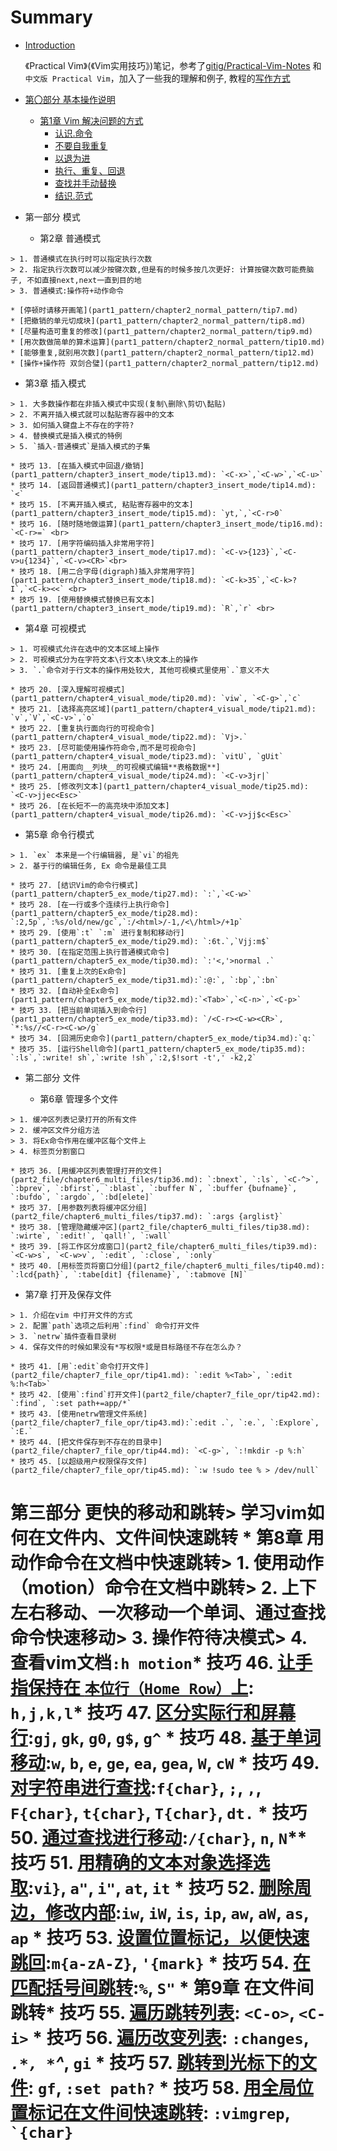 # Summary

* [Introduction](README.md)

  《Practical Vim》(《Vim实用技巧》)笔记，参考了[gitig/Practical-Vim-Notes](https://github.com/gitig/Practical-Vim-Notes) 和`中文版 Practical Vim`，加入了一些我的理解和例子, 教程的[写作方式](tip1.markdown)
* [第〇部分 基本操作说明](第〇部分-基本操作说明.md)
  * [第1章 Vim 解决问题的方式](第1章-vim-解决问题的方式.md)
    * [认识.命令](part0/tip1.md)
    * [不要自我重复](part0/tip2.md)
    * [以退为进](part0/tip3.md)
    * [执行、重复、回退](part0/tip4.md)
    * [查找并手动替换](part0/tip5.md)
    * [结识.范式](part0/tip6.md)



* 第一部分 模式

  * 第2章 普通模式
```
> 1. 普通模式在执行时可以指定执行次数
> 2. 指定执行次数可以减少按键次数,但是有的时候多按几次更好: 计算按键次数可能费脑子, 不如直接next,next一直到目的地
> 3. 普通模式:操作符+动作命令
```
    * [停顿时请移开画笔](part1_pattern/chapter2_normal_pattern/tip7.md)
    * [把撤销的单元切成块](part1_pattern/chapter2_normal_pattern/tip8.md)
    * [尽量构造可重复的修改](part1_pattern/chapter2_normal_pattern/tip9.md)
    * [用次数做简单的算术运算](part1_pattern/chapter2_normal_pattern/tip10.md)
    * [能够重复,就别用次数](part1_pattern/chapter2_normal_pattern/tip12.md)
    * [操作+操作符 双剑合璧](part1_pattern/chapter2_normal_pattern/tip12.md)

  * 第3章 插入模式
```
> 1. 大多数操作都在非插入模式中实现(复制\删除\剪切\黏贴)
> 2. 不离开插入模式就可以黏贴寄存器中的文本
> 3. 如何插入键盘上不存在的字符?
> 4. 替换模式是插入模式的特例
> 5. `插入-普通模式`是插入模式的子集
```
    * 技巧 13. [在插入模式中回退/撤销](part1_pattern/chapter3_insert_mode/tip13.md): `<C-x>`,`<C-w>`,`<C-u>`
    * 技巧 14. [返回普通模式](part1_pattern/chapter3_insert_mode/tip14.md): `<` 
    * 技巧 15. [不离开插入模式, 粘贴寄存器中的文本](part1_pattern/chapter3_insert_mode/tip15.md): `yt,`,`<C-r>0`
    * 技巧 16. [随时随地做运算](part1_pattern/chapter3_insert_mode/tip16.md): `<C-r>=` <br>
    * 技巧 17. [用字符编码插入非常用字符](part1_pattern/chapter3_insert_mode/tip17.md): `<C-v>{123}`,`<C-v>u{1234}`,`<C-v><CR>`<br>
    * 技巧 18. [用二合字母(digraph)插入非常用字符](part1_pattern/chapter3_insert_mode/tip18.md): `<C-k>35`,`<C-k>?I`,`<C-k><<` <br>
    * 技巧 19. [使用替换模式替换已有文本](part1_pattern/chapter3_insert_mode/tip19.md): `R`,`r` <br>

 * 第4章 可视模式
```
> 1. 可视模式允许在选中的文本区域上操作
> 2. 可视模式分为在字符文本\行文本\块文本上的操作
> 3. `.`命令对于行文本的操作用处较大, 其他可视模式里使用`.`意义不大
```    
    * 技巧 20. [深入理解可视模式](part1_pattern/chapter4_visual_mode/tip20.md): `viw`, `<C-g>`,`c`     
    * 技巧 21. [选择高亮区域](part1_pattern/chapter4_visual_mode/tip21.md): `v`,`V`,`<C-v>`,`o`     
    * 技巧 22. [重复执行面向行的可视命令](part1_pattern/chapter4_visual_mode/tip22.md): `Vj>.`     
    * 技巧 23. [尽可能使用操作符命令,而不是可视命令](part1_pattern/chapter4_visual_mode/tip23.md): `vitU`, `gUit`     
    * 技巧 24. [用面向__列块__的可视模式编辑**表格数据**](part1_pattern/chapter4_visual_mode/tip24.md): `<C-v>3jr|`     
    * 技巧 25. [修改列文本](part1_pattern/chapter4_visual_mode/tip25.md): `<C-v>jjec<Esc>`    
    * 技巧 26. [在长短不一的高亮块中添加文本](part1_pattern/chapter4_visual_mode/tip26.md): `<C-v>jj$c<Esc>`

 * 第5章 命令行模式
```
> 1. `ex` 本来是一个行编辑器, 是`vi`的祖先
> 2. 基于行的编辑任务, Ex 命令是最佳工具
```    
    * 技巧 27. [结识Vim的命令行模式](part1_pattern/chapter5_ex_mode/tip27.md): `:`,`<C-w>`     
    * 技巧 28. [在一行或多个连续行上执行命令](part1_pattern/chapter5_ex_mode/tip28.md): `:2,5p`,`:%s/old/new/gc`,`:/<html>/-1,/<\/html>/+1p`     
    * 技巧 29. [使用`:t` `:m` 进行复制和移动行](part1_pattern/chapter5_ex_mode/tip29.md): `:6t.`,`Vjj:m$` 
    * 技巧 30. [在指定范围上执行普通模式命令](part1_pattern/chapter5_ex_mode/tip30.md): `:'<,'>normal .` 
    * 技巧 31. [重复上次的Ex命令](part1_pattern/chapter5_ex_mode/tip31.md):`:@:`, `:bp`,`:bn` 
    * 技巧 32. [自动补全Ex命令](part1_pattern/chapter5_ex_mode/tip32.md):`<Tab>`,`<C-n>`,`<C-p>` 
    * 技巧 33. [把当前单词插入到命令行](part1_pattern/chapter5_ex_mode/tip33.md): `/<C-r><C-w><CR>`, `*:%s//<C-r><C-w>/g` 
    * 技巧 34. [回溯历史命令](part1_pattern/chapter5_ex_mode/tip34.md):`q:` 
    * 技巧 35. [运行Shell命令](part1_pattern/chapter5_ex_mode/tip35.md): `:ls`,`:write! sh`,`:write !sh`,`:2,$!sort -t',' -k2,2`


* 第二部分 文件 
  
  * 第6章 管理多个文件
```
> 1. 缓冲区列表记录打开的所有文件
> 2. 缓冲区文件分组方法
> 3. 将Ex命令作用在缓冲区每个文件上
> 4. 标签页分割窗口
```
    * 技巧 36. [用缓冲区列表管理打开的文件](part2_file/chapter6_multi_files/tip36.md): `:bnext`, `:ls`, `<C-^>`, `:bprev`, `:bfirst`, `:blast`, `:buffer N`, `:buffer {bufname}`, `:bufdo`, `:argdo`, `:bd[elete]`
    * 技巧 37. [用参数列表将缓冲区分组](part2_file/chapter6_multi_files/tip37.md): `:args {arglist}`
    * 技巧 38. [管理隐藏缓冲区](part2_file/chapter6_multi_files/tip38.md): `:wirte`, `:edit!`, `qall!`, `:wall`
    * 技巧 39. [将工作区分成窗口](part2_file/chapter6_multi_files/tip39.md): `<C-w>s`, `<C-w>v`, `:edit`, `:close`, `:only`
    * 技巧 40. [用标签页将窗口分组](part2_file/chapter6_multi_files/tip40.md): `:lcd{path}`, `:tabe[dit] {filename}`, `:tabmove [N]`  
  
  * 第7章 打开及保存文件
```
> 1. 介绍在vim 中打开文件的方式
> 2. 配置`path`选项之后利用`:find` 命令打开文件
> 3. `netrw`插件查看目录树
> 4. 保存文件的时候如果没有*写权限*或是目标路径不存在怎么办？
```
    * 技巧 41. [用`:edit`命令打开文件](part2_file/chapter7_file_opr/tip41.md): `:edit %<Tab>`, `:edit %:h<Tab>`
    * 技巧 42. [使用`:find`打开文件](part2_file/chapter7_file_opr/tip42.md): `:find`, `:set path+=app/*`
    * 技巧 43. [使用netrw管理文件系统](part2_file/chapter7_file_opr/tip43.md):`:edit .`, `:e.`, `:Explore`, `:E.` 
    * 技巧 44. [把文件保存到不存在的目录中](part2_file/chapter7_file_opr/tip44.md): `<C-g>`, `:!mkdir -p %:h`
    * 技巧 45. [以超级用户权限保存文件](part2_file/chapter7_file_opr/tip45.md): `:w !sudo tee % > /dev/null`

# 第三部分 更快的移动和跳转> 学习vim如何在文件内、文件间快速跳转 * 第8章 用动作命令在文档中快速跳转> 1. 使用动作（motion）命令在文档中跳转> 2. 上下左右移动、一次移动一个单词、通过查找命令快速移动> 3. 操作符待决模式> 4. 查看vim文档`:h motion`* 技巧 46. [让手指保持在 `本位行（Home Row）`上](part3_fast_move/chapter8_doc_jump/tip46.md): `h,j,k,l`* 技巧 47. [区分实际行和屏幕行](part3_fast_move/chapter8_doc_jump/tip47.md):`gj`, `gk`, `g0`, `g$`, `g^` * 技巧 48. [基于单词移动](part3_fast_move/chapter8_doc_jump/tip48.md):`w`, `b`, `e`, `ge`, `ea`, `gea`, `W`, `cW` * 技巧 49. [对字符串进行查找](part3_fast_move/chapter8_doc_jump/tip49.md):`f{char}`, `;`, `,`, `F{char}`, `t{char}`, `T{char}`, `dt.` * 技巧 50. [通过查找进行移动](part3_fast_move/chapter8_doc_jump/tip50.md):`/{char}`, `n`, `N`** 技巧 51. [用精确的文本对象选择选取](part3_fast_move/chapter8_doc_jump/tip51.md):`vi}`, `a"`, `i"`, `at`, `it` * 技巧 52. [删除周边，修改内部](part3_fast_move/chapter8_doc_jump/tip52.md):`iw`, `iW`, `is`, `ip`, `aw`, `aW`, `as`, `ap` * 技巧 53. [设置位置标记，以便快速跳回](part3_fast_move/chapter8_doc_jump/tip53.md):`m{a-zA-Z}`, `'{mark}` * 技巧 54. [在匹配括号间跳转](part3_fast_move/chapter8_doc_jump/tip54.md):`%`, `S"`  * 第9章 在文件间跳转* 技巧 55. [遍历跳转列表](part3_fast_move/chapter9_file_jump/tip55.md): `<C-o>`, `<C-i>` * 技巧 56. [遍历改变列表](part3_fast_move/chapter9_file_jump/tip56.md): `:changes`, *`.*, *`^*, `gi` * 技巧 57. [跳转到光标下的文件](part3_fast_move/chapter9_file_jump/tip57.md): `gf`, `:set path?` * 技巧 58. [用全局位置标记在文件间快速跳转](part3_fast_move/chapter9_file_jump/tip58.md): `:vimgrep`, `` `{char}``
